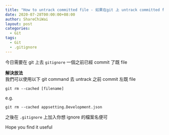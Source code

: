 ```yaml
---
title: "How to untrack committed file - 如果在git 上 untrack committed file"
date: 2020-07-28T00:00:00+08:00
author: ShareChiWai
layout: post
categories:
  - Git
tags:
  - Git
  - .gitignore
---
```


今日需要在 git 上去 `gitignore` 一個之前已經 commit 了既 file

**解決放法**  
我們可以使用以下 git command 去 untrack 之前 commit 左既 file

```
git rm --cached [filename]
```

e.g.

```
git rm --cached appsetting.Development.json
```

之後在 `.gitignore` 上加入你想 ignore 的檔案名便可

Hope you find it useful
